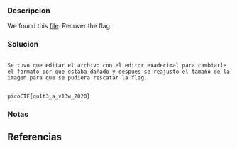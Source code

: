 
### Descripcion

We found this [file](https://mercury.picoctf.net/static/da18eed3d15fd04f7b076bdcecf15b27/tunn3l_v1s10n). Recover the flag.

### Solucion

```

Se tuvo que editar el archivo con el editor exadecimal para cambiarle el formato por que estaba dañado y despues se reajusto el tamaño de la imagen para que se pudiera rescatar la flag.


picoCTF{qu1t3_a_v13w_2020}

```

### Notas



## Referencias